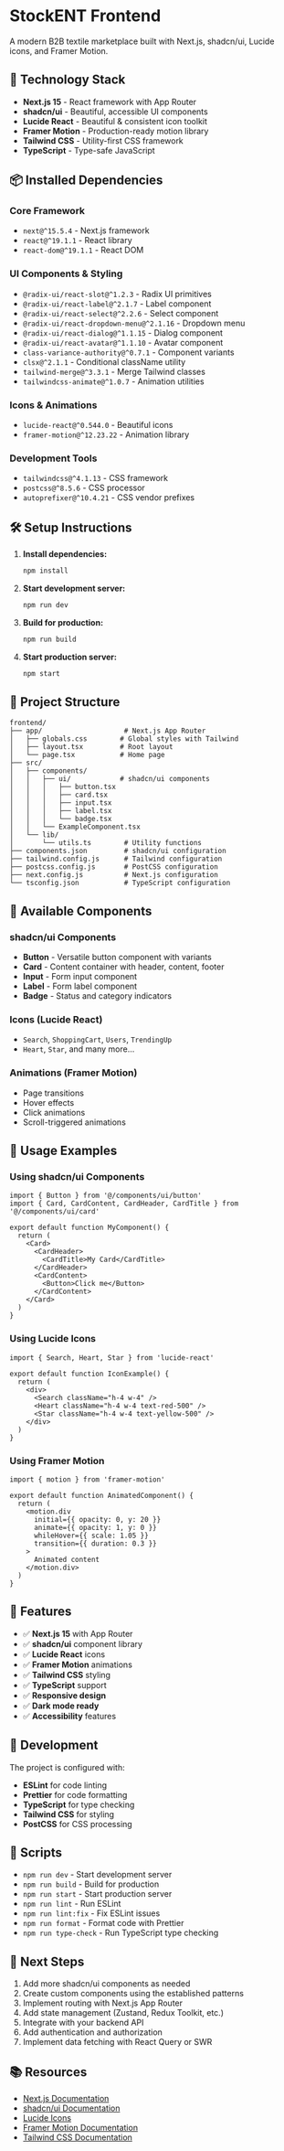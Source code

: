 # StockENT Frontend

A modern B2B textile marketplace built with Next.js, shadcn/ui, Lucide icons, and Framer Motion.

## 🚀 Technology Stack

- **Next.js 15** - React framework with App Router
- **shadcn/ui** - Beautiful, accessible UI components
- **Lucide React** - Beautiful & consistent icon toolkit
- **Framer Motion** - Production-ready motion library
- **Tailwind CSS** - Utility-first CSS framework
- **TypeScript** - Type-safe JavaScript

## 📦 Installed Dependencies

### Core Framework
- `next@^15.5.4` - Next.js framework
- `react@^19.1.1` - React library
- `react-dom@^19.1.1` - React DOM

### UI Components & Styling
- `@radix-ui/react-slot@^1.2.3` - Radix UI primitives
- `@radix-ui/react-label@^2.1.7` - Label component
- `@radix-ui/react-select@^2.2.6` - Select component
- `@radix-ui/react-dropdown-menu@^2.1.16` - Dropdown menu
- `@radix-ui/react-dialog@^1.1.15` - Dialog component
- `@radix-ui/react-avatar@^1.1.10` - Avatar component
- `class-variance-authority@^0.7.1` - Component variants
- `clsx@^2.1.1` - Conditional className utility
- `tailwind-merge@^3.3.1` - Merge Tailwind classes
- `tailwindcss-animate@^1.0.7` - Animation utilities

### Icons & Animations
- `lucide-react@^0.544.0` - Beautiful icons
- `framer-motion@^12.23.22` - Animation library

### Development Tools
- `tailwindcss@^4.1.13` - CSS framework
- `postcss@^8.5.6` - CSS processor
- `autoprefixer@^10.4.21` - CSS vendor prefixes

## 🛠️ Setup Instructions

1. **Install dependencies:**
   ```bash
   npm install
   ```

2. **Start development server:**
   ```bash
   npm run dev
   ```

3. **Build for production:**
   ```bash
   npm run build
   ```

4. **Start production server:**
   ```bash
   npm start
   ```

## 📁 Project Structure

```
frontend/
├── app/                    # Next.js App Router
│   ├── globals.css        # Global styles with Tailwind
│   ├── layout.tsx         # Root layout
│   └── page.tsx           # Home page
├── src/
│   ├── components/
│   │   ├── ui/            # shadcn/ui components
│   │   │   ├── button.tsx
│   │   │   ├── card.tsx
│   │   │   ├── input.tsx
│   │   │   ├── label.tsx
│   │   │   └── badge.tsx
│   │   └── ExampleComponent.tsx
│   └── lib/
│       └── utils.ts        # Utility functions
├── components.json         # shadcn/ui configuration
├── tailwind.config.js      # Tailwind configuration
├── postcss.config.js       # PostCSS configuration
├── next.config.js          # Next.js configuration
└── tsconfig.json           # TypeScript configuration
```

## 🎨 Available Components

### shadcn/ui Components
- **Button** - Versatile button component with variants
- **Card** - Content container with header, content, footer
- **Input** - Form input component
- **Label** - Form label component
- **Badge** - Status and category indicators

### Icons (Lucide React)
- `Search`, `ShoppingCart`, `Users`, `TrendingUp`
- `Heart`, `Star`, and many more...

### Animations (Framer Motion)
- Page transitions
- Hover effects
- Click animations
- Scroll-triggered animations

## 🚀 Usage Examples

### Using shadcn/ui Components
```tsx
import { Button } from '@/components/ui/button'
import { Card, CardContent, CardHeader, CardTitle } from '@/components/ui/card'

export default function MyComponent() {
  return (
    <Card>
      <CardHeader>
        <CardTitle>My Card</CardTitle>
      </CardHeader>
      <CardContent>
        <Button>Click me</Button>
      </CardContent>
    </Card>
  )
}
```

### Using Lucide Icons
```tsx
import { Search, Heart, Star } from 'lucide-react'

export default function IconExample() {
  return (
    <div>
      <Search className="h-4 w-4" />
      <Heart className="h-4 w-4 text-red-500" />
      <Star className="h-4 w-4 text-yellow-500" />
    </div>
  )
}
```

### Using Framer Motion
```tsx
import { motion } from 'framer-motion'

export default function AnimatedComponent() {
  return (
    <motion.div
      initial={{ opacity: 0, y: 20 }}
      animate={{ opacity: 1, y: 0 }}
      whileHover={{ scale: 1.05 }}
      transition={{ duration: 0.3 }}
    >
      Animated content
    </motion.div>
  )
}
```

## 🎯 Features

- ✅ **Next.js 15** with App Router
- ✅ **shadcn/ui** component library
- ✅ **Lucide React** icons
- ✅ **Framer Motion** animations
- ✅ **Tailwind CSS** styling
- ✅ **TypeScript** support
- ✅ **Responsive design**
- ✅ **Dark mode ready**
- ✅ **Accessibility** features

## 🔧 Development

The project is configured with:
- **ESLint** for code linting
- **Prettier** for code formatting
- **TypeScript** for type checking
- **Tailwind CSS** for styling
- **PostCSS** for CSS processing

## 📝 Scripts

- `npm run dev` - Start development server
- `npm run build` - Build for production
- `npm run start` - Start production server
- `npm run lint` - Run ESLint
- `npm run lint:fix` - Fix ESLint issues
- `npm run format` - Format code with Prettier
- `npm run type-check` - Run TypeScript type checking

## 🌟 Next Steps

1. Add more shadcn/ui components as needed
2. Create custom components using the established patterns
3. Implement routing with Next.js App Router
4. Add state management (Zustand, Redux Toolkit, etc.)
5. Integrate with your backend API
6. Add authentication and authorization
7. Implement data fetching with React Query or SWR

## 📚 Resources

- [Next.js Documentation](https://nextjs.org/docs)
- [shadcn/ui Documentation](https://ui.shadcn.com/)
- [Lucide Icons](https://lucide.dev/)
- [Framer Motion Documentation](https://www.framer.com/motion/)
- [Tailwind CSS Documentation](https://tailwindcss.com/docs)
